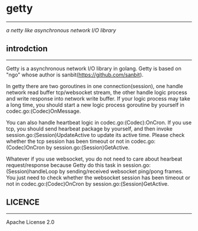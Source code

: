 # getty #
---
 *a netty like asynchronous network I/O library*

## introdction ##
---

Getty is a asynchronous network I/O library in golang. Getty is based on "ngo" whose author is sanbit(https://github.com/sanbit).

In getty there are two goroutines in one connection(session), one handle network read buffer tcp/websocket stream, the other handle logic process and write response into network write buffer. If your logic process may take a long time, you should start a new logic process goroutine by yourself in codec.go:(Codec)OnMessage.

You can also handle heartbeat logic in codec.go:(Codec):OnCron. If you use tcp, you should send hearbeat package by yourself, and then  invoke session.go:(Session)UpdateActive to update its active time. Please check whether the tcp session has been timeout or not in codec.go:(Codec)OnCron by session.go:(Session)GetActive.

Whatever if you use websocket, you do not need to care about hearbeat request/response because Getty do this task in session.go:(Session)handleLoop by sending/received websocket ping/pong frames. You just need to  check whether the websocket session has been timeout or not in codec.go:(Codec)OnCron by session.go:(Session)GetActive.

## LICENCE ##
---
Apache License 2.0

